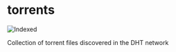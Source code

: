 torrents 
========
![Indexed](https://img.shields.io/badge/indexed-262926-blue)

Collection of torrent files discovered in the DHT network
